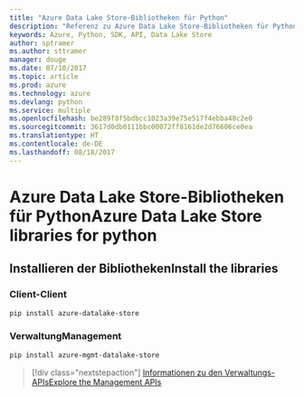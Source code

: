 ```yaml
---
title: "Azure Data Lake Store-Bibliotheken für Python"
description: "Referenz zu Azure Data Lake Store-Bibliotheken für Python"
keywords: Azure, Python, SDK, API, Data Lake Store
author: sptramer
ms.author: sttramer
manager: douge
ms.date: 07/10/2017
ms.topic: article
ms.prod: azure
ms.technology: azure
ms.devlang: python
ms.service: multiple
ms.openlocfilehash: be289f8f5bdbcc1023a39e75e517f4ebba48c2e0
ms.sourcegitcommit: 3617d0db0111bbc00072ff8161de2d76606ce0ea
ms.translationtype: HT
ms.contentlocale: de-DE
ms.lasthandoff: 08/18/2017
---
```

# <a name="azure-data-lake-store-libraries-for-python"></a><span data-ttu-id="47a5b-104">Azure Data Lake Store-Bibliotheken für Python</span><span class="sxs-lookup"><span data-stu-id="47a5b-104">Azure Data Lake Store libraries for python</span></span>

## <a name="install-the-libraries"></a><span data-ttu-id="47a5b-105">Installieren der Bibliotheken</span><span class="sxs-lookup"><span data-stu-id="47a5b-105">Install the libraries</span></span>
### <a name="client"></a><span data-ttu-id="47a5b-106">Client-</span><span class="sxs-lookup"><span data-stu-id="47a5b-106">Client</span></span>

```bash
pip install azure-datalake-store
```

### <a name="management"></a><span data-ttu-id="47a5b-107">Verwaltung</span><span class="sxs-lookup"><span data-stu-id="47a5b-107">Management</span></span>

```bash
pip install azure-mgmt-datalake-store
```
> [!div class="nextstepaction"]
> [<span data-ttu-id="47a5b-108">Informationen zu den Verwaltungs-APIs</span><span class="sxs-lookup"><span data-stu-id="47a5b-108">Explore the Management APIs</span></span>](/python/api/overview/azure/datalakestore/managementlibrary)